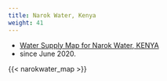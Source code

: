 ```yaml
---
title: Narok Water, Kenya
weight: 41
---
```


- [Water Supply Map for Narok Water, KENYA](https://narok.water-gis.com)
- since June 2020.

{{< narokwater_map >}}